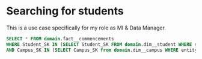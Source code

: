 # Searching for students

This is a use case specifically for my role as MI & Data Manager. 

```sql
SELECT * FROM domain.fact__commencements
WHERE Student_SK IN (SELECT Student_SK FROM domain.dim__student WHERE studentid = student_id)
AND Campus_SK IN (SELECT Campus_SK from domain.dim__campus WHERE entityprovidercode = college)
```
